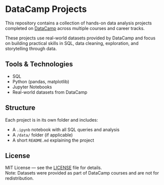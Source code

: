 # DataCamp Projects

This repository contains a collection of hands-on data analysis projects completed on [DataCamp](https://www.datacamp.com/) across multiple courses and career tracks.

These projects use real-world datasets provided by DataCamp and focus on building practical skills in SQL, data cleaning, exploration, and storytelling through data.

## Tools & Technologies
- SQL
- Python (pandas, matplotlib)
- Jupyter Notebooks
- Real-world datasets from DataCamp

## Structure
Each project is in its own folder and includes:
- A `.ipynb` notebook with all SQL queries and analysis
- A `/data/` folder (if applicable)
- A short `README.md` explaining the project

## License
MIT License — see the [LICENSE](LICENSE) file for details.  
Note: Datasets were provided as part of DataCamp courses and are not for redistribution.
